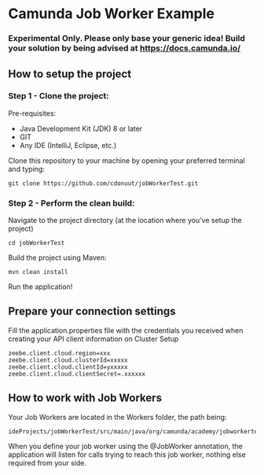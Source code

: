 # Camunda Job Worker Example 

### Experimental Only. Please only base your generic idea! Build your solution by being advised at https://docs.camunda.io/

## How to setup the project

### Step 1 - Clone the project: 
Pre-requisites:
- Java Development Kit (JDK) 8 or later
- GIT
- Any IDE (IntelliJ, Eclipse, etc.)

Clone this repository to your machine by opening your preferred terminal and typing:
```
git clone https://github.com/cdonuut/jobWorkerTest.git
```


### Step 2 - Perform the clean build:
Navigate to the project directory (at the location where you've setup the project)
```
cd jobWorkerTest
```
Build the project using Maven:
```
mvn clean install
```

Run the application!


## Prepare your connection settings

Fill the application.properties file with the credentials you received when creating your API client information on Cluster Setup
```
zeebe.client.cloud.region=xxx
zeebe.client.cloud.clusterId=xxxxx
zeebe.client.cloud.clientId=yxxxxx
zeebe.client.cloud.clientSecret=.xxxxxx
```


## How to work with Job Workers

Your Job Workers are located in the Workers folder, the path being:
```
ideProjects/jobWorkerTest/src/main/java/org/camunda/academy/jobworkertest/workers
```
When you define your job worker using the @JobWorker annotation, the application will listen for calls trying to reach this job worker, nothing else required from your side.
